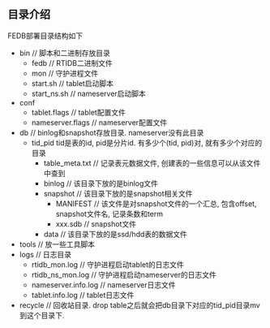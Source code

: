 ## 目录介绍

FEDB部署目录结构如下

* bin  // 脚本和二进制存放目录
  * fedb   // RTIDB二进制文件
  * mon   // 守护进程文件
  * start.sh  // tablet启动脚本
  * start\_ns.sh    // nameserver启动脚本
* conf  
  * tablet.flags  // tablet配置文件
  * nameserver.flags  // nameserver配置文件
* db  // binlog和snapshot存放目录. nameserver没有此目录
  * tid\_pid    tid是表的id, pid是分片id. 有多少个\(tid, pid\)对, 就有多少个对应的目录
    * table\_meta.txt   // 记录表元数据文件, 创建表的一些信息可以从该文件中查到
    * binlog  // 该目录下放的是binlog文件
    * snapshot  // 该目录下放的是snapshot相关文件
      * MANIFEST  // 该文件是对snapshot文件的一个汇总, 包含offset, snapshot文件名, 记录条数和term
      * xxx.sdb   // snapshot文件
    * data  // 该目录下放的是ssd/hdd表的数据文件
* tools // 放一些工具脚本
* logs // 日志目录
  * rtidb\_mon.log  // 守护进程启动tablet的日志文件
  * rtidb\_ns\_mon.log // 守护进程启动nameserver的日志文件
  * nameserver.info.log  // nameserver日志文件
  * tablet.info.log  // tablet日志文件
* recycle  // 回收站目录. drop table之后就会把db目录下对应的tid\_pid目录mv到这个目录下.
